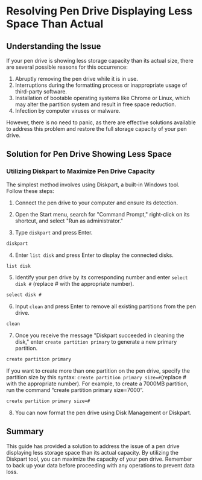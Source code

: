 # Resolving Pen Drive Displaying Less Space Than Actual

## Understanding the Issue

If your pen drive is showing less storage capacity than its actual size, there are several possible reasons for this occurrence:

1. Abruptly removing the pen drive while it is in use.
2. Interruptions during the formatting process or inappropriate usage of third-party software.
3. Installation of bootable operating systems like Chrome or Linux, which may alter the partition system and result in free space reduction.
4. Infection by computer viruses or malware.

However, there is no need to panic, as there are effective solutions available to address this problem and restore the full storage capacity of your pen drive.

## Solution for Pen Drive Showing Less Space

### Utilizing Diskpart to Maximize Pen Drive Capacity

The simplest method involves using Diskpart, a built-in Windows tool. Follow these steps:

1. Connect the pen drive to your computer and ensure its detection.


2. Open the Start menu, search for "Command Prompt," right-click on its shortcut, and select "Run as administrator."


3. Type `diskpart` and press Enter.
```cmd
diskpart
```
4. Enter `list disk` and press Enter to display the connected disks.
```cmd
list disk 
```

5. Identify your pen drive by its corresponding number and enter `select disk #` (replace # with the appropriate number).
```cmd
select disk # 
```

6. Input `clean` and press Enter to remove all existing partitions from the pen drive.
```cmd
clean 
```

7. Once you receive the message "Diskpart succeeded in cleaning the disk," enter `create partition primary` to generate a new primary partition.
```cmd
create partition primary 
```
If you want to create more than one partition on the pen drive, specify the partition size by this syntax: `create partition primary size=#`(replace # with the appropriate number). For example, to create a 7000MB partition, run the command “create partition primary size=7000”.
```cmd
create partition primary size=#
```

8. You can now format the pen drive using Disk Management or Diskpart.

## Summary

This guide has provided a solution to address the issue of a pen drive displaying less storage space than its actual capacity. By utilizing the Diskpart tool, you can maximize the capacity of your pen drive. Remember to back up your data before proceeding with any operations to prevent data loss.

 
